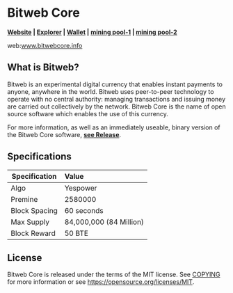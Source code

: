 Bitweb Core
=====================================

**[Website](http://www.bitwebcore.info/) | [Explorer](http://118.193.69.172:3002/)  | [Wallet](https://github.com/SACSaveCoin/BTE/releases) | [mining pool-1](http://118.193.69.172:8080/) | [mining pool-2](https://pool.rplant.xyz/)**

web:www.bitwebcore.info


What is Bitweb?
------------------

Bitweb is an experimental digital currency that enables instant payments to
anyone, anywhere in the world. Bitweb uses peer-to-peer technology to operate
with no central authority: managing transactions and issuing money are carried
out collectively by the network. Bitweb Core is the name of open source
software which enables the use of this currency.

For more information, as well as an immediately useable, binary version of
the Bitweb Core software, **[see Release](https://github.com/SACSaveCoin/BTE/releases)**.

Specifications
------

| Specification          | Value                  |
| ---------------------- |:-----------------------|
| Algo                   | Yespower           |
| Premine                | 2580000               |
| Block Spacing          | 60 seconds             |
| Max Supply             | 84,000,000 (84 Million)|
| Block Reward           | 50  BTE           |

License
-------

Bitweb Core is released under the terms of the MIT license. See [COPYING](COPYING) for more
information or see https://opensource.org/licenses/MIT.
